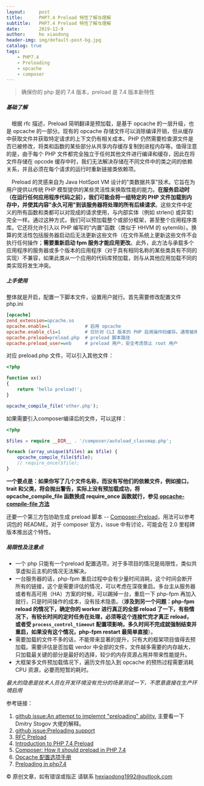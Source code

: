 ```yaml
---
layout:     post
title:      PHP7.4 Preload 特性了解与理解
subtitle:   PHP7.4 Preload 特性了解与理解
date:       2019-12-9
author:     he xiaodong
header-img: img/default-post-bg.jpg
catalog: true
tags:
    - PHP7.4
    - Preloading
    - opcache
    - composer
---
```


> 确保你的 php 是的 7.4 版本，preload 是 7.4 版本新特性

##### 基础了解
&ensp;&ensp;根据 rfc 描述，Preload 简明翻译是预加载，是基于 opcache 的一层升级，也是 opcache 的一部分。现有的 opcache 存储文件可以消除编译开销，但从缓存中获取文件并获取特定请求的上下文仍有相关成本。PHP 仍然需要检查源文件是否已被修改，将类和函数的某些部分从共享内存缓存复制到进程内存等。值得注意的是，由于每个 PHP 文件都完全独立于任何其他文件进行编译和缓存，因此在将文件存储在 opcode 缓存中时，我们无法解决存储在不同文件中的类之间的依赖关系，并且必须在每个请求的运行时重新链接类依赖项。

&ensp;&ensp;Preload 的灵感来自为 Java HotSpot VM 设计的"类数据共享"技术。它旨在为用户提供以传统 PHP 模型提供的某些灵活性来换取性能的能力。**在服务启动时（在运行任何应用程序代码之前），我们可能会将一组特定的 PHP 文件加载到内存中，并使其内容"永久可用"到该服务器将处理的所有后续请求**。这些文件中定义的所有函数和类都可以对现成的请求使用，与内部实体（例如 strlen() 或异常）完全一样。通过这种方式，我们可以预加载整个或部分框架，甚至整个应用程序类库。它还将允许引入以 PHP 编写的"内置"函数（类似于 HHVM 的 sytemlib）。换算的灵活性包括服务器启动后无法更新这些文件（在文件系统上更新这些文件不会执行任何操作；**需要重新启动 fpm 服务才能应用更改**。此外，此方法与承载多个应用程序的服务器或多个版本的应用程序（对于具有相同名称的某些类具有不同的实现）不兼容，如果此类从一个应用的代码库预加载，则与从其他应用加载不同的类实现将发生冲突。

##### 上手使用
整体就是开启，配置一下脚本文件，设置用户就行。首先需要修改配置文件 php.ini
```ini
[opcache]
zend_extension=opcache.so
opcache.enable=1             # 启用 opcache
opcache.enable_cli=1         # 仅针对 CLI 版本的 PHP 启用操作码缓存。通常被用来测试和调试。
opcache.preload=preload.php  # preload 脚本路径
opcache.preload_user=web     # preload 用户，安全考虑禁止 root 用户
```

对应 preload.php 文件，可以引入其他文件：

```php
<?php

function xx()
{
    return 'hello preload!';
}

opcache_compile_file('other.php');
```

如果需要引入composer编译后的文件，可以这样：

```php
<?php

$files = require __DIR__ . '/composer/autoload_classmap.php';

foreach (array_unique($files) as $file) {
    opcache_compile_file($file);
    // require_once($file);
}
```

**一个要点是：如果你写了几个文件名称，而没有写他们的依赖文件，例如接口，trait 和父类，将会抛出警告，实际上没有预加载成功，将 opcache_compile_file 函数换成 require_once 函数就行，参见 [opcache-compile-file 方法](https://www.php.net/manual/en/function.opcache-compile-file.php)**

还要一个第三方包协助生成 preload 脚本 -- [Composer-Preload](https://github.com/Ayesh/Composer-Preload)，用法可以参考词包的 README。对于 composer 官方，issue 中有讨论，可能会在 2.0 里程碑版本推出这个特性。

##### 局限性及注意点
- 一个 php 只能有一个preload 配置选项，对于多项目的情况是局限性，类似共享虚拟云主机的情况无法解决。
- 一台服务器的话，php-fpm 重启过程中会有少量时间消耗，这个时间会断开所有的链接，这个是需要评估的情况，可以考虑在深夜重启。多台主从服务器或者有高可用（HA）方案的时候，可以踢掉一台，重启一下 php-fpm 再加入就行，只是时间操作的成本，没有技术隐患。（**涉及到另一个问题：php-fpm reload 的情况下，确定你的 worker 进行真正的全部 reload 了一下，有些情况下，有较长时间的定时任务在处理，必须等这个连接忙完才真正 reload，或者受 `process_control_timeout` 配置项影响，多久时间不完成就强制结束并重启，如果没有这个情况，php-fpm restart 最简单直接**）。
- 需要加载的文件不多的话，不能带来显著的提升，只有大的框架项目值得去预加载。需要评估是否加载 verdor 中全部的文件，文件越多需要的内存越大，只加载最关键的部分是最好的选择，较少的内存资源占用并带来性能提升。
- 大框架多文件预加载情况下，遍历文件加入到 opcache 的预热过程需要消耗 CPU 资源，必要而短暂的耗时。

*最大的隐患是技术人员在开发环境没有充分的场景测试一下，不愿意直接在生产环境启用*



参考链接：
1. [github issue:An attempt to implemnt "preloading" ability.](https://github.com/php/php-src/pull/3538) 主要看一下 Dmitry Stogov 大佬的解释。
2. [github issue:Preloading support](https://github.com/composer/composer/issues/7777)
3. [RFC Preload](https://wiki.php.net/rfc/preload)
4. [Introduction to PHP 7.4 Preload](https://andrewdavis.me/post/introduction-to-php-7-4-preload/)
5. [Composer: How it should preload in PHP 7.4](https://medium.com/swlh/composer-how-it-should-preload-in-php-7-4-3f8d19fda40)
6. [Opcache 配置选项手册](https://www.php.net/manual/zh/opcache.configuration.php)
7. [Preloading in php7.4](https://stitcher.io/blog/preloading-in-php-74)

© 原创文章，如有错误或指正 请联系 hexiaodong1992@outlook.com 
